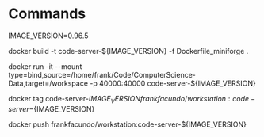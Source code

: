 # Commands

IMAGE_VERSION=0.96.5

docker build -t code-server-${IMAGE_VERSION} -f Dockerfile_miniforge .

docker run -it --mount type=bind,source=/home/frank/Code/ComputerScience-Data,target=/workspace -p 40000:40000 code-server-${IMAGE_VERSION}

docker tag code-server-${IMAGE_VERSION} frankfacundo/workstation:code-server-${IMAGE_VERSION}

docker push frankfacundo/workstation:code-server-${IMAGE_VERSION}
